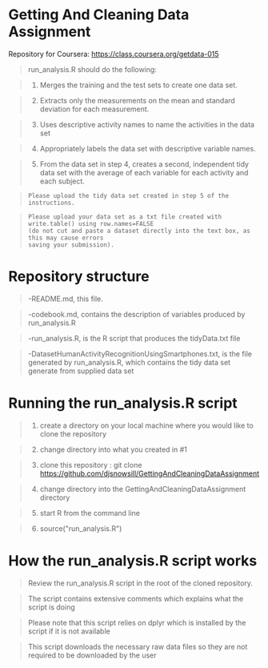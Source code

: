 Getting And Cleaning Data Assignment
====================================

Repository for Coursera: https://class.coursera.org/getdata-015

> run_analysis.R should do the following:
   
>   1)  Merges the training and the test sets to create one data set.
 
>   2)  Extracts only the measurements on the mean and standard deviation for each measurement. 
 
>   3)  Uses descriptive activity names to name the activities in the data set
 
>   4)  Appropriately labels the data set with descriptive variable names. 
   
>   5)  From the data set in step 4, creates a second, independent tidy data set with the average
>       of each variable for each activity and each subject.

>     Please upload the tidy data set created in step 5 of the instructions. 

>     Please upload your data set as a txt file created with write.table() using row.names=FALSE 
>     (do not cut and paste a dataset directly into the text box, as this may cause errors 
>     saving your submission).

Repository structure
====================

> -README.md, this file.

> -codebook.md, contains the description of variables produced by run_analysis.R

> -run_analysis.R, is the R script that produces the tidyData.txt file 

> -DatasetHumanActivityRecognitionUsingSmartphones.txt, is the file generated by run_analysis.R, which contains the tidy data set
generate from supplied data set

Running the run_analysis.R script
===============================

> 1) create a directory on your local machine where you would like to clone the repository

> 2) change directory into what you created in #1

> 3) clone this repository : git clone https://github.com/djsnowsill/GettingAndCleaningDataAssignment

> 4) change directory into the GettingAndCleaningDataAssignment directory

> 5) start R from the command line

> 6) source("run_analysis.R") 

How the run_analysis.R script works
====================================
> Review the run_analysis.R script in the root of the cloned repository.

> The script contains extensive comments which explains what the script is doing

> Please note that this script relies on dplyr which is installed by the script if it is not available

> This script downloads the necessary raw data files so they are not required to be downloaded by the user


